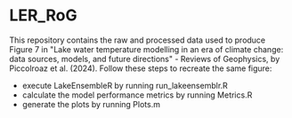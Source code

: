 # LER_RoG

This repository contains the raw and processed data used to produce Figure 7 in "Lake water temperature modelling in an era of climate change: data sources, models, and future directions" - Reviews of Geophysics, by Piccolroaz et al. (2024).
Follow these steps to recreate the same figure:
- execute LakeEnsembleR by running run_lakeensemblr.R
- calculate the model performance metrics by running Metrics.R
- generate the plots by running Plots.m

